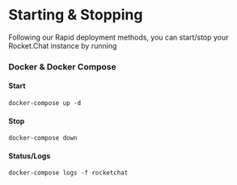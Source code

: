 # Starting & Stopping

Following our Rapid deployment methods, you can start/stop your Rocket.Chat instance by running

### Docker & Docker Compose

#### Start

```
docker-compose up -d
```

#### Stop

```
docker-compose down
```

#### Status/Logs

```
docker-compose logs -f rocketchat
```

